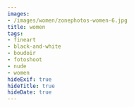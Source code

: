 ```yaml
---
images:
- /images/women/zonephotos-women-6.jpg
title: women
tags:
- fineart
- black-and-white
- boudoir
- fotoshoot
- nude
- women
hideExif: true
hideTitle: true
hideDate: true
---
```

